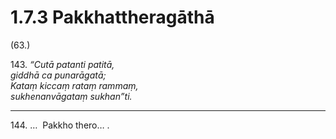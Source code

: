 # 1.7.3 Pakkhattheragāthā

(63.)

143\. _“Cutā patanti patitā,_  
_giddhā ca punarāgatā;_  
_Kataṃ kiccaṃ rataṃ rammaṃ,_  
_sukhenanvāgataṃ sukhan”ti._  

---

144\. …  Pakkho thero… .
